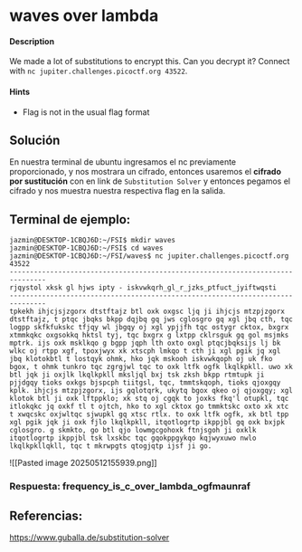 # waves over lambda

#### Description

We made a lot of substitutions to encrypt this. Can you decrypt it? Connect with `nc jupiter.challenges.picoctf.org 43522`.

#### Hints

* Flag is not in the usual flag format

## Solución

En nuestra terminal de ubuntu ingresamos el nc previamente proporcionado, y nos mostrara un cifrado, entonces usaremos el **cifrado por sustitución** con en link de `Substitution Solver` y entonces pegamos el cifrado y nos muestra nuestra respectiva flag en la salida.

## Terminal de ejemplo:

```
jazmin@DESKTOP-1CBQJ6D:~/FSI$ mkdir waves
jazmin@DESKTOP-1CBQJ6D:~/FSI$ cd waves
jazmin@DESKTOP-1CBQJ6D:~/FSI/waves$ nc jupiter.challenges.picoctf.org 43522
-------------------------------------------------------------------------------
rjqystol xksk gl hjws ipty - iskvwkqrh_gl_r_jzks_ptfuct_jyiftwqsti
-------------------------------------------------------------------------------
tpkekh ihjcjsjzgorx dtstftajz btl oxk oxgsc ljq ji ihjcjs mtzpjzgorx dtstftajz, t ptqc jbqks bkpp dqjbq gq jws cglosgro gq xgl jbq cth, tqc logpp skfkfukskc tfjqy wl jbgqy oj xgl ypjjfh tqc ostygr cktox, bxgrx xtmmkqkc oxgsokkq hktsl tyj, tqc bxgrx g lxtpp cklrsguk gq gol msjmks mptrk. ijs oxk msklkqo g bgpp jqph lth oxto oxgl ptqcjbqksijs lj bk wlkc oj rtpp xgf, tpoxjwyx xk xtscph lmkqo t cth ji xgl pgik jq xgl jbq klotokbtl t lostqyk ohmk, hko jqk mskooh iskvwkqoph oj uk fko bgox, t ohmk tunkro tqc zgrgjwl tqc to oxk ltfk ogfk lkqlkpkll. uwo xk btl jqk ji oxjlk lkqlkpkll mksljql bxj tsk zksh bkpp rtmtupk ji pjjdgqy tioks oxkgs bjspcph tiitgsl, tqc, tmmtskqoph, tioks qjoxgqy kplk. ihjcjs mtzpjzgorx, ijs gqlotqrk, ukytq bgox qkeo oj qjoxgqy; xgl klotok btl ji oxk lftppklo; xk stq oj cgqk to joxks fkq'l otupkl, tqc itlokqkc jq oxkf tl t ojtch, hko to xgl cktox go tmmktskc oxto xk xtc t xwqcskc oxjwltqc sjwupkl gq xtsc rtlx. to oxk ltfk ogfk, xk btl tpp xgl pgik jqk ji oxk fjlo lkqlkpkll, itqotlogrtp ikppjbl gq oxk bxjpk cglosgro. g skmkto, go btl qjo lowmgcgohoxk ftnjsgoh ji oxklk itqotlogrtp ikppjbl tsk lxskbc tqc gqokppgykqo kqjwyxuwo nwlo lkqlkpkllqkll, tqc t mkrwpgts qtogjqtp ijsf ji go.
```

![[Pasted image 20250512155939.png]]
### Respuesta: frequency_is_c_over_lambda_ogfmaunraf

## Referencias:
https://www.guballa.de/substitution-solver